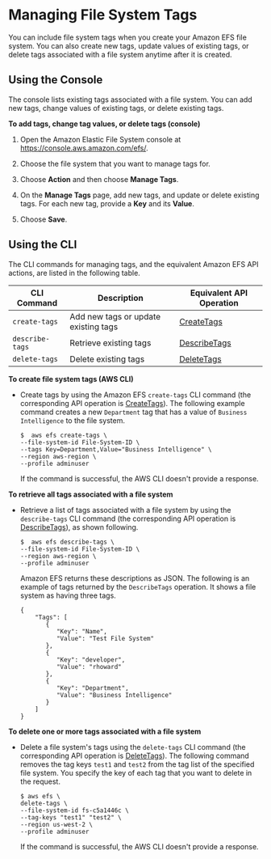 # Managing File System Tags<a name="manage-fs-tags"></a>

You can include file system tags when you create your Amazon EFS file system\. You can also create new tags, update values of existing tags, or delete tags associated with a file system anytime after it is created\. 

## Using the Console<a name="manage-tags-console"></a>

The console lists existing tags associated with a file system\. You can add new tags, change values of existing tags, or delete existing tags\.

**To add tags, change tag values, or delete tags \(console\)**

1. Open the Amazon Elastic File System console at [https://console\.aws\.amazon\.com/efs/](https://console.aws.amazon.com/efs/)\.

1. Choose the file system that you want to manage tags for\.

1. Choose **Action** and then choose **Manage Tags**\.

1. On the **Manage Tags** page, add new tags, and update or delete existing tags\. For each new tag, provide a **Key** and its **Value**\. 

1. Choose **Save**\.

## Using the CLI<a name="manage-tags-cli"></a>

The CLI commands for managing tags, and the equivalent Amazon EFS API actions, are listed in the following table\.


| CLI Command | Description | Equivalent API Operation | 
| --- | --- | --- | 
|  `create-tags`  |  Add new tags or update existing tags  |  [CreateTags](API_CreateTags.md)  | 
|  `describe-tags`  |  Retrieve existing tags  |  [DescribeTags](API_DescribeTags.md)  | 
|  `delete-tags`  |  Delete existing tags  |  [DeleteTags](API_DeleteTags.md)  | 

**To create file system tags \(AWS CLI\)**
+ Create tags by using the Amazon EFS `create-tags` CLI command \(the corresponding API operation is [CreateTags](API_CreateTags.md)\)\. The following example command creates a new `Department` tag that has a value of `Business Intelligence` to the file system\.

  ```
  $  aws efs create-tags \
  --file-system-id File-System-ID \
  --tags Key=Department,Value="Business Intelligence" \
  --region aws-region \
  --profile adminuser
  ```

  If the command is successful, the AWS CLI doesn't provide a response\.

**To retrieve all tags associated with a file system**
+ Retrieve a list of tags associated with a file system by using the `describe-tags` CLI command \(the corresponding API operation is [DescribeTags](API_DescribeTags.md)\), as shown following\.

  ```
  $  aws efs describe-tags \
  --file-system-id File-System-ID \
  --region aws-region \
  --profile adminuser
  ```

  Amazon EFS returns these descriptions as JSON\. The following is an example of tags returned by the `DescribeTags` operation\. It shows a file system as having three tags\.

  ```
  {
      "Tags": [
         {
            "Key": "Name",
            "Value": "Test File System"            
         },
         {
            "Key": "developer",
            "Value": "rhoward"
         },
         {
            "Key": "Department",
            "Value": "Business Intelligence"
         }
      ]
  }
  ```

**To delete one or more tags associated with a file system**
+ Delete a file system's tags using the `delete-tags` CLI command \(the corresponding API operation is [DeleteTags](API_DeleteTags.md)\)\. The following command removes the tag keys `test1` and `test2` from the tag list of the specified file system\. You specify the key of each tag that you want to delete in the request\.

  ```
  $ aws efs \
  delete-tags \
  --file-system-id fs-c5a1446c \
  --tag-keys "test1" "test2" \
  --region us-west-2 \
  --profile adminuser
  ```

  If the command is successful, the AWS CLI doesn't provide a response\.